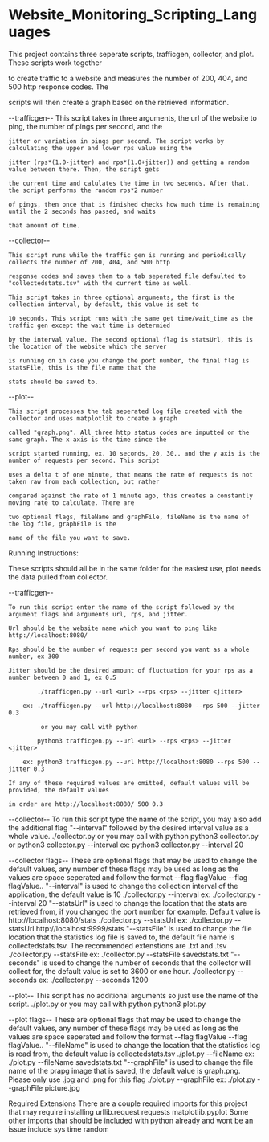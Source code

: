 # Website_Monitoring_Scripting_Languages
This project contains three seperate scripts, trafficgen, collector, and plot. These scripts work together

to create traffic to a website and measures the number of 200, 404, and 500 http response codes. The 

scripts will then create a graph based on the retrieved information.

--trafficgen--
    This script takes in three arguments, the url of the website to ping, the number of pings per second, and the
    
    jitter or variation in pings per second. The script works by calculating the upper and lower rps value using the 
    
    jitter (rps*(1.0-jitter) and rps*(1.0+jitter)) and getting a random value between there. Then, the script gets
    
    the current time and calulates the time in two seconds. After that, the script performs the random rps*2 number
    
    of pings, then once that is finished checks how much time is remaining until the 2 seconds has passed, and waits 
    
    that amount of time.
    
--collector--

    This script runs while the traffic gen is running and periodically collects the number of 200, 404, and 500 http
    
    response codes and saves them to a tab seperated file defaulted to "collectedstats.tsv" with the current time as well.
    
    This script takes in three optional arguments, the first is the collection interval, by default, this value is set to 
    
    10 seconds. This script runs with the same get time/wait_time as the traffic gen except the wait time is determied 
    
    by the interval value. The second optional flag is statsUrl, this is the location of the website which the server
    
    is running on in case you change the port number, the final flag is statsFile, this is the file name that the 
    
    stats should be saved to.
    
--plot--

    This script processes the tab seperated log file created with the collector and uses matplotlib to create a graph
    
    called "graph.png". All three http status codes are imputted on the same graph. The x axis is the time since the 
    
    script started running, ex. 10 seconds, 20, 30.. and the y axis is the number of requests per second. This script 
    
    uses a delta t of one minute, that means the rate of requests is not taken raw from each collection, but rather
    
    compared against the rate of 1 minute ago, this creates a constantly moving rate to calculate. There are 
    
    two optional flags, fileName and graphFile, fileName is the name of the log file, graphFile is the
    
    name of the file you want to save.


Running Instructions:

These scripts should all be in the same folder for the easiest use, plot needs the data pulled from collector.

--trafficgen--

    To run this script enter the name of the script followed by the argument flags and arguments url, rps, and jitter.
    
    Url should be the website name which you want to ping like http://localhost:8080/
    
    Rps should be the number of requests per second you want as a whole number, ex 300
    
    Jitter should be the desired amount of fluctuation for your rps as a number between 0 and 1, ex 0.5
    
    	    ./trafficgen.py --url <url> --rps <rps> --jitter <jitter>
	    
        ex: ./trafficgen.py --url http://localhost:8080 --rps 500 --jitter 0.3
	
             or you may call with python
	     
            python3 trafficgen.py --url <url> --rps <rps> --jitter <jitter>
	    
        ex: python3 trafficgen.py --url http://localhost:8080 --rps 500 --jitter 0.3
	
    If any of these required values are omitted, default values will be provided, the default values
    
    in order are http://localhost:8080/ 500 0.3

--collector--
    To run this script type the name of the script, you may also add the additional flag "--interval" followed 
    by the desired interval value as a whole value.
            ./collector.py 
        or you may call with python
	    python3 collector.py 
        or  python3 collector.py --interval <interval>
        ex: python3 collector.py --interval 20
	
--collector flags--
    These are optional flags that may be used to change the default values, any number of these flags may
    be used as long as the values are space seperated and follow the format --flag flagValue --flag flagValue..
    "--interval" is used to change the collection interval of the application, the default value is 10
            ./collector.py --interval <interval>
        ex: ./collector.py --interval 20
    "--statsUrl" is used to change the location that the stats are retrieved from, if you changed the
    port number for example. Default value is http://localhost:8080/stats
            ./collector.py --statsUrl <url>
        ex: ./collector.py --statsUrl http://localhost:9999/stats
    "--statsFile" is used to change the file location that the statistics log file is saved to, the 
    default file name is collectedstats.tsv. The recommended extenstions are .txt and .tsv
            ./collector.py --statsFile <file>
        ex: ./collector.py --statsFile savedstats.txt
    "--seconds" is used to change the number of seconds that the collector will collect for, the default value is
    set to 3600 or one hour.
            ./collector.py --seconds <seconds>
        ex: ./collector.py --seconds 1200


--plot--
    This script has no additional arguments so just use the name of the script.
	    ./plot.py
         or you may call with python
            python3 plot.py
	    
--plot flags--
    These are optional flags that may be used to change the default values, any number of these flags may
    be used as long as the values are space seperated and follow the format --flag flagValue --flag flagValue..
    "--fileName" is used to change the location that the statistics log is read from, the default value
    is collectedstats.tsv
            ./plot.py --fileName <file>
        ex: ./plot.py --fileName savedstats.txt
    "--graphFile" is used to change the file name of the prapg image that is saved, the default value
    is graph.png. Please only use .jpg and .png for this flag
            ./plot.py --graphFile <file>
        ex: ./plot.py --graphFile picture.jpg


Required Extensions
There are a couple required imports for this project that may require installing
    urllib.request
    requests
    matplotlib.pyplot
Some other imports that should be included with python already and wont be an issue include
    sys
    time
    random
